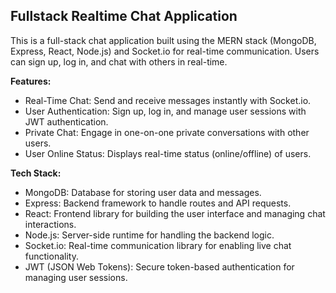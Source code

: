 ## **Fullstack Realtime Chat Application**
This is a full-stack chat application built using the MERN stack (MongoDB, Express, React, Node.js) and Socket.io for real-time communication. Users can sign up, log in, and chat with others in real-time.

**Features:**
- Real-Time Chat: Send and receive messages instantly with Socket.io.
- User Authentication: Sign up, log in, and manage user sessions with JWT authentication.
- Private Chat: Engage in one-on-one private conversations with other users.
- User Online Status: Displays real-time status (online/offline) of users.

**Tech Stack:**
- MongoDB: Database for storing user data and messages.
- Express: Backend framework to handle routes and API requests.
- React: Frontend library for building the user interface and managing chat interactions.
- Node.js: Server-side runtime for handling the backend logic.
- Socket.io: Real-time communication library for enabling live chat functionality.
- JWT (JSON Web Tokens): Secure token-based authentication for managing user sessions.
